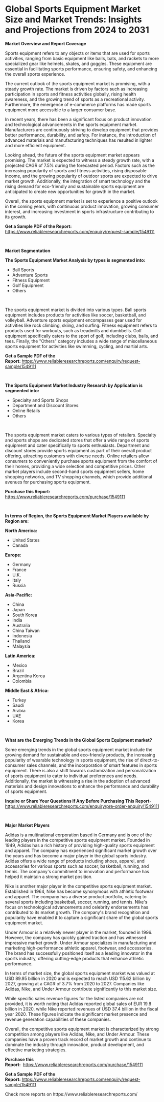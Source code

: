 <p><h1>Global Sports Equipment Market Size and Market Trends: Insights and Projections from 2024 to 2031</h1></p><p><strong>Market Overview and Report Coverage</strong></p>
<p><p>Sports equipment refers to any objects or items that are used for sports activities, ranging from basic equipment like balls, bats, and rackets to more specialized gear like helmets, skates, and goggles. These equipment are essential in facilitating sports performance, ensuring safety, and enhancing the overall sports experience.</p><p>The current outlook of the sports equipment market is promising, with a steady growth rate. The market is driven by factors such as increasing participation in sports and fitness activities globally, rising health awareness, and the growing trend of sports as a recreational activity. Furthermore, the emergence of e-commerce platforms has made sports equipment more accessible to a larger consumer base.</p><p>In recent years, there has been a significant focus on product innovation and technological advancements in the sports equipment market. Manufacturers are continuously striving to develop equipment that provides better performance, durability, and safety. For instance, the introduction of advanced materials and manufacturing techniques has resulted in lighter and more efficient equipment.</p><p>Looking ahead, the future of the sports equipment market appears promising. The market is expected to witness a steady growth rate, with a projected CAGR of 7.5% during the forecasted period. Factors such as the increasing popularity of sports and fitness activities, rising disposable income, and the growing popularity of outdoor sports are expected to drive market growth. Additionally, the integration of smart technology and the rising demand for eco-friendly and sustainable sports equipment are anticipated to create new opportunities for growth in the market.</p><p>Overall, the sports equipment market is set to experience a positive outlook in the coming years, with continuous product innovation, growing consumer interest, and increasing investment in sports infrastructure contributing to its growth.</p></p>
<p><strong>Get a Sample PDF of the Report:</strong> <a href="https://www.reliableresearchreports.com/enquiry/request-sample/1549111">https://www.reliableresearchreports.com/enquiry/request-sample/1549111</a></p>
<p>&nbsp;</p>
<p><strong>Market Segmentation</strong></p>
<p><strong>The Sports Equipment Market Analysis by types is segmented into:</strong></p>
<p><ul><li>Ball Sports</li><li>Adventure Sports</li><li>Fitness Equipment</li><li>Golf Equipment</li><li>Others</li></ul></p>
<p>&nbsp;</p>
<p><p>The sports equipment market is divided into various types. Ball sports equipment includes products for activities like soccer, basketball, and volleyball. Adventure sports equipment encompasses gear used for activities like rock climbing, skiing, and surfing. Fitness equipment refers to products used for workouts, such as treadmills and dumbbells. Golf equipment specifically caters to the sport of golf, including clubs, balls, and tees. Finally, the "Others" category includes a wide range of miscellaneous sports equipment for activities like swimming, cycling, and martial arts.</p></p>
<p><strong>Get a Sample PDF of the Report:</strong>&nbsp;<a href="https://www.reliableresearchreports.com/enquiry/request-sample/1549111">https://www.reliableresearchreports.com/enquiry/request-sample/1549111</a></p>
<p>&nbsp;</p>
<p><strong>The Sports Equipment Market Industry Research by Application is segmented into:</strong></p>
<p><ul><li>Specialty and Sports Shops</li><li>Department and Discount Stores</li><li>Online Retails</li><li>Others</li></ul></p>
<p>&nbsp;</p>
<p><p>The sports equipment market caters to various types of retailers. Specialty and sports shops are dedicated stores that offer a wide range of sports equipment and cater specifically to sports enthusiasts. Department and discount stores provide sports equipment as part of their overall product offering, attracting customers with diverse needs. Online retailers allow consumers to conveniently purchase sports equipment from the comfort of their homes, providing a wide selection and competitive prices. Other market players include second-hand sports equipment sellers, home shopping networks, and TV shopping channels, which provide additional avenues for purchasing sports equipment.</p></p>
<p><strong>Purchase this Report:</strong>&nbsp; <a href="https://www.reliableresearchreports.com/purchase/1549111">https://www.reliableresearchreports.com/purchase/1549111</a></p>
<p>&nbsp;</p>
<p><strong>In terms of Region, the Sports Equipment Market Players available by Region are:</strong></p>
<p>
    <p> <strong> North America: </strong>
        <ul>
            <li>United States</li>
            <li>Canada</li>
        </ul>
        </p> 
    <p> <strong> Europe: </strong>
        <ul>
            <li>Germany</li>
            <li>France</li>
            <li>U.K.</li>
            <li>Italy</li>
            <li>Russia</li>
        </ul>
        </p> 
    <p> <strong> Asia-Pacific: </strong>
        <ul>
            <li>China</li>
            <li>Japan</li>
            <li>South Korea</li>
            <li>India</li>
            <li>Australia</li>
            <li>China Taiwan</li>
            <li>Indonesia</li>
            <li>Thailand</li>
            <li>Malaysia</li>
        </ul>
        </p> 
    <p> <strong> Latin America: </strong>
        <ul>
            <li>Mexico</li>
            <li>Brazil</li>
            <li>Argentina Korea</li>
            <li>Colombia</li>
        </ul>
        </p> 
    <p> <strong> Middle East & Africa: </strong>
        <ul>
            <li>Turkey</li>
            <li>Saudi</li>
            <li>Arabia</li>
            <li>UAE</li>
            <li>Korea</li>
        </ul>
    </p>
    </p>
<p>&nbsp;</p>
<p><strong>What are the Emerging Trends in the Global Sports Equipment market?</strong></p>
<p><p>Some emerging trends in the global sports equipment market include the growing demand for sustainable and eco-friendly products, the increasing popularity of wearable technology in sports equipment, the rise of direct-to-consumer sales channels, and the incorporation of smart features in sports equipment. There is also a shift towards customization and personalization of sports equipment to cater to individual preferences and needs. Additionally, the market is witnessing a rise in the adoption of advanced materials and design innovations to enhance the performance and durability of sports equipment.</p></p>
<p><strong>Inquire or Share Your Questions If Any Before Purchasing This Report</strong>- <a href="https://www.reliableresearchreports.com/enquiry/pre-order-enquiry/1549111">https://www.reliableresearchreports.com/enquiry/pre-order-enquiry/1549111</a></p>
<p>&nbsp;</p>
<p><strong>Major Market Players</strong></p>
<p><p>Adidas is a multinational corporation based in Germany and is one of the leading players in the competitive sports equipment market. Founded in 1949, Adidas has a rich history of providing high-quality sports equipment and apparel. The company has experienced significant market growth over the years and has become a major player in the global sports industry. Adidas offers a wide range of products including shoes, apparel, and accessories for various sports such as soccer, basketball, running, and tennis. The company's commitment to innovation and performance has helped it maintain a strong market position.</p><p>Nike is another major player in the competitive sports equipment market. Established in 1964, Nike has become synonymous with athletic footwear and apparel. The company has a diverse product portfolio, catering to several sports including basketball, soccer, running, and tennis. Nike's focus on technological advancements and celebrity endorsements has contributed to its market growth. The company's brand recognition and popularity have enabled it to capture a significant share of the global sports equipment market.</p><p>Under Armour is a relatively newer player in the market, founded in 1996. However, the company has quickly gained traction and has witnessed impressive market growth. Under Armour specializes in manufacturing and marketing high-performance athletic apparel, footwear, and accessories. The brand has successfully positioned itself as a leading innovator in the sports industry, offering cutting-edge products that enhance athletic performance.</p><p>In terms of market size, the global sports equipment market was valued at USD 89.95 billion in 2020 and is expected to reach USD 115.62 billion by 2027, growing at a CAGR of 3.7% from 2020 to 2027. Companies like Adidas, Nike, and Under Armour contribute significantly to this market size.</p><p>While specific sales revenue figures for the listed companies are not provided, it is worth noting that Adidas reported global sales of EUR 19.8 billion in 2020, while Nike reported revenues of USD 37.4 billion in the fiscal year 2020. These figures indicate the significant market presence and revenue generation capabilities of these companies.</p><p>Overall, the competitive sports equipment market is characterized by strong competition among players like Adidas, Nike, and Under Armour. These companies have a proven track record of market growth and continue to dominate the industry through innovation, product development, and effective marketing strategies.</p></p>
<p><strong>Purchase this Report:</strong>&nbsp;&nbsp;<a href="https://www.reliableresearchreports.com/purchase/1549111">https://www.reliableresearchreports.com/purchase/1549111</a></p>
<p></p>
<p><strong>Get a Sample PDF of the Report:</strong>&nbsp;<a href="https://www.reliableresearchreports.com/enquiry/request-sample/1549111">https://www.reliableresearchreports.com/enquiry/request-sample/1549111</a></p>
<p>Check more reports on https://www.reliableresearchreports.com/</p>